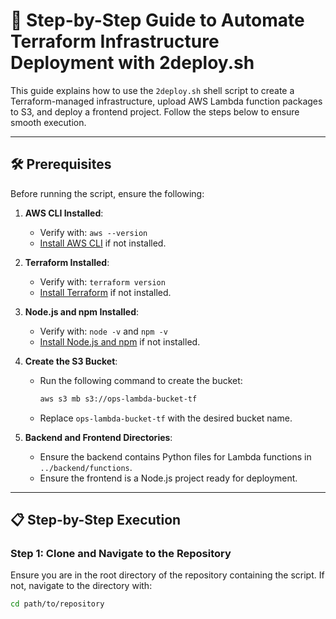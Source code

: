 # 🚀 Step-by-Step Guide to Automate Terraform Infrastructure Deployment with 2deploy.sh

This guide explains how to use the `2deploy.sh` shell script to create a Terraform-managed infrastructure, upload AWS Lambda function packages to S3, and deploy a frontend project. Follow the steps below to ensure smooth execution.

---

## 🛠️ Prerequisites

Before running the script, ensure the following:

1. **AWS CLI Installed**:
   - Verify with: `aws --version`
   - [Install AWS CLI](https://docs.aws.amazon.com/cli/latest/userguide/install-cliv2.html) if not installed.

2. **Terraform Installed**:
   - Verify with: `terraform version`
   - [Install Terraform](https://developer.hashicorp.com/terraform/tutorials/aws-get-started/install-cli) if not installed.

3. **Node.js and npm Installed**:
   - Verify with: `node -v` and `npm -v`
   - [Install Node.js and npm](https://nodejs.org/en/download/) if not installed.

4. **Create the S3 Bucket**:
   - Run the following command to create the bucket:
     ```bash
     aws s3 mb s3://ops-lambda-bucket-tf
     ```
   - Replace `ops-lambda-bucket-tf` with the desired bucket name.

5. **Backend and Frontend Directories**:
   - Ensure the backend contains Python files for Lambda functions in `../backend/functions`.
   - Ensure the frontend is a Node.js project ready for deployment.

---

## 📋 Step-by-Step Execution

### **Step 1: Clone and Navigate to the Repository**
Ensure you are in the root directory of the repository containing the script. If not, navigate to the directory with:
```bash
cd path/to/repository
